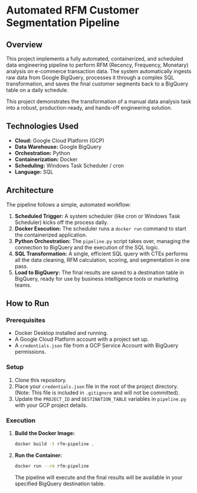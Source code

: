 # Automated RFM Customer Segmentation Pipeline

## Overview

This project implements a fully automated, containerized, and scheduled data engineering pipeline to perform RFM (Recency, Frequency, Monetary) analysis on e-commerce transaction data. The system automatically ingests raw data from Google BigQuery, processes it through a complex SQL transformation, and saves the final customer segments back to a BigQuery table on a daily schedule.

This project demonstrates the transformation of a manual data analysis task into a robust, production-ready, and hands-off engineering solution.

## Technologies Used

- **Cloud:** Google Cloud Platform (GCP)
- **Data Warehouse:** Google BigQuery
- **Orchestration:** Python
- **Containerization:** Docker
- **Scheduling:** Windows Task Scheduler / cron
- **Language:** SQL

## Architecture

The pipeline follows a simple, automated workflow:

1.  **Scheduled Trigger:** A system scheduler (like cron or Windows Task Scheduler) kicks off the process daily.
2.  **Docker Execution:** The scheduler runs a `docker run` command to start the containerized application.
3.  **Python Orchestration:** The `pipeline.py` script takes over, managing the connection to BigQuery and the execution of the SQL logic.
4.  **SQL Transformation:** A single, efficient SQL query with CTEs performs all the data cleaning, RFM calculation, scoring, and segmentation in one pass.
5.  **Load to BigQuery:** The final results are saved to a destination table in BigQuery, ready for use by business intelligence tools or marketing teams.

## How to Run

### Prerequisites

- Docker Desktop installed and running.
- A Google Cloud Platform account with a project set up.
- A `credentials.json` file from a GCP Service Account with BigQuery permissions.

### Setup

1.  Clone this repository.
2.  Place your `credentials.json` file in the root of the project directory. (Note: This file is included in `.gitignore` and will not be committed).
3.  Update the `PROJECT_ID` and `DESTINATION_TABLE` variables in `pipeline.py` with your GCP project details.

### Execution

1.  **Build the Docker Image:**
    ```bash
    docker build -t rfm-pipeline .
    ```

2.  **Run the Container:**
    ```bash
    docker run --rm rfm-pipeline
    ```
    The pipeline will execute and the final results will be available in your specified BigQuery destination table.